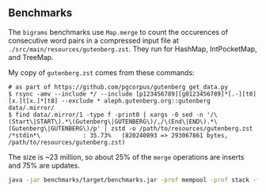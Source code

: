 ## Benchmarks

The `bigrams` benchmarks use `Map.merge` to count the occurences of consecutive word
pairs in a compressed input file at `./src/main/resources/gutenberg.zst`.
They run for HashMap, IntPocketMap, and TreeMap.

My copy of `gutenberg.zst` comes from these commands:

```console
# as part of https://github.com/pgcorpus/gutenberg get_data.py
$ rsync -amv --include */ --include [p123456789][g0123456789]*[.-][t0][x.]t[x.]*[t8] --exclude * aleph.gutenberg.org::gutenberg data/.mirror/
$ find data/.mirror/1 -type f -print0 | xargs -0 sed -n '/\(Start\|START\).*\(Gutenberg\|GUTENBERG\)/,/\(End\|END\).*\(Gutenberg\|GUTENBERG\)/p' | zstd -o /path/to/resources/gutenberg.zst
/*stdin*\            : 35.73%   (820240893 => 293067861 bytes, /path/to/resources/gutenberg.zst)
```

The size is ~23 million, so about 25% of the `merge` operations are inserts and 75% are updates.

```sh
java -jar benchmarks/target/benchmarks.jar -prof mempool -prof stack -f 1 -i 3 -gc true
```
